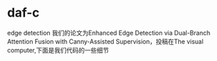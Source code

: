 # daf-c
edge detection
我们的论文为Enhanced Edge Detection via Dual-Branch Attention Fusion with Canny-Assisted Supervision，投稿在The visual computer,下面是我们代码的一些细节
